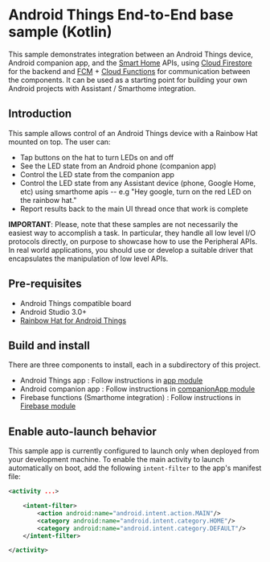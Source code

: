 # Android Things End-to-End base sample (Kotlin)

This sample demonstrates integration between an Android Things device, Android companion
app, and the [Smart Home](https://developers.google.com/actions/smarthome/) APIs, using [Cloud Firestore](https://firebase.google.com/docs/firestore/) for the backend and [FCM](https://firebase.google.com/docs/cloud-messaging/) + [Cloud Functions](https://firebase.google.com/products/functions/)
for communication between the components.  It can be used as a starting point for building
your own Android projects with Assistant / Smarthome integration.

## Introduction

This sample allows control of an Android Things device with a Rainbow Hat mounted on top.  The user can:

- Tap buttons on the hat to turn LEDs on and off
- See the LED state from an Android phone (companion app)
- Control the LED state from the companion app
- Control the LED state from any Assistant device (phone, Google Home, etc)
  using smarthome apis -- e.g "Hey google, turn on the red LED on the rainbow hat."
- Report results back to the main UI thread once that work is complete

**IMPORTANT**: Please, note that these samples are not necessarily the easiest way to accomplish
a task. In particular, they handle all low level I/O protocols directly, on
purpose to showcase how to use the Peripheral APIs. In real world applications,
you should use or develop a suitable driver that encapsulates the manipulation
of low level APIs.

## Pre-requisites

- Android Things compatible board
- Android Studio 3.0+
- [Rainbow Hat for Android Things](https://shop.pimoroni.com/products/rainbow-hat-for-android-things)

## Build and install

There are three components to install, each in a subdirectory of this project.
- Android Things app : Follow instructions in [app module](https://github.com/androidthings/endtoend-base/tree/master/app)
- Android companion app : Follow instructions in [companionApp module](https://github.com/androidthings/endtoend-base/tree/master/companionApp)
- Firebase functions (Smarthome integration) : Follow instructions in
[Firebase module](https://github.com/androidthings/endtoend-base/tree/master/firebase/functions)


## Enable auto-launch behavior

This sample app is currently configured to launch only when deployed from your
development machine. To enable the main activity to launch automatically on boot,
add the following `intent-filter` to the app's manifest file:

```xml
<activity ...>

    <intent-filter>
        <action android:name="android.intent.action.MAIN"/>
        <category android:name="android.intent.category.HOME"/>
        <category android:name="android.intent.category.DEFAULT"/>
    </intent-filter>

</activity>
```
